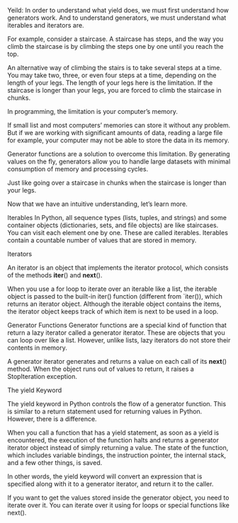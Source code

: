Yeild:
In order to understand what yield does, we must first understand how generators work. And to understand generators, we must understand what iterables and iterators are.

For example, consider a staircase. A staircase has steps, and the way you climb the staircase is by climbing the steps one by one until you reach the top.

An alternative way of climbing the stairs is to take several steps at a time. You may take two, three, or even four steps at a time, depending on the length of your legs. The length of your legs here is the limitation. If the staircase is longer than your legs, you are forced to climb the staircase in chunks.

In programming, the limitation is your computer’s memory.

If small list and most computers’ memories can store it without any problem. But if we are working with significant amounts of data, reading a large file for example, your computer may not be able to store the data in its memory.

Generator functions are a solution to overcome this limitation. By generating values on the fly, generators allow you to handle large datasets with minimal consumption of memory and processing cycles.

Just like going over a staircase in chunks when the staircase is longer than your legs.

Now that we have an intuitive understanding, let’s learn more.

Iterables
In Python, all sequence types (lists, tuples, and strings) and some container objects (dictionaries, sets, and file objects) are like staircases. You can visit each element one by one. These are called iterables. Iterables contain a countable number of values that are stored in memory.

Iterators

An iterator is an object that implements the iterator protocol, which consists of the methods __iter__() and __next__().

When you use a for loop to iterate over an iterable like a list, the iterable object is passed to the built-in iter() function (different from `iter()), which returns an iterator object. Although the iterable object contains the items, the iterator object keeps track of which item is next to be used in a loop.

Generator Functions
Generator functions are a special kind of function that return a lazy iterator called a generator iterator. These are objects that you can loop over like a list. However, unlike lists, lazy iterators do not store their contents in memory.

A generator iterator generates and returns a value on each call of its __next__() method. When the object runs out of values to return, it raises a StopIteration exception.

The yield Keyword

The yield keyword in Python controls the flow of a generator function. This is similar to a return statement used for returning values in Python. However, there is a difference.

When you call a function that has a yield statement, as soon as a yield is encountered, the execution of the function halts and returns a generator iterator object instead of simply returning a value. The state of the function, which includes variable bindings, the instruction pointer, the internal stack, and a few other things, is saved.

In other words, the yield keyword will convert an expression that is specified along with it to a generator iterator, and return it to the caller.

If you want to get the values stored inside the generator object, you need to iterate over it. You can iterate over it using for loops or special functions like next().